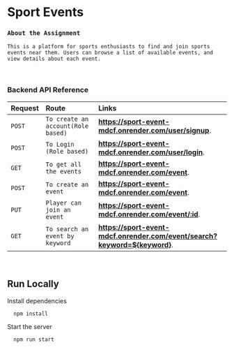 # Sport Events

### `About the Assignment`

`This is a platform for sports enthusiasts to find and join sports events near them. Users can browse a list of available events, and view details about each event.`

<br />

### Backend API Reference

| Request            | Route     | Links   |
| :------------------- | :------- | :------------ |
| `POST`           | `To create an account(Role based)` | **https://sport-event-mdcf.onrender.com/user/signup**. |
| `POST`              | `To Login (Role based)`  | **https://sport-event-mdcf.onrender.com/user/login**. |
| `GET`        | `To get all the events` | **https://sport-event-mdcf.onrender.com/event**. |
| `POST` | `To create an event` | **https://sport-event-mdcf.onrender.com/event**. |
| `PUT` | `Player can join an event` | **https://sport-event-mdcf.onrender.com/event/:id**. |
| `GET` | `To search an event by keyword` | **https://sport-event-mdcf.onrender.com/event/search?keyword=${keyword}**. |

<br />

## Run Locally

Install dependencies

```bash
  npm install
```

Start the server

```bash
  npm run start
```
